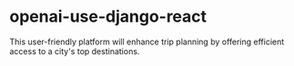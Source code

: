 # openai-use-django-react
This user-friendly platform will enhance trip planning by offering efficient access to a city's top destinations.
